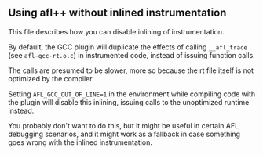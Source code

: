 ## Using afl++ without inlined instrumentation

  This file describes how you can disable inlining of instrumentation.


By default, the GCC plugin will duplicate the effects of calling
`__afl_trace` (see `afl-gcc-rt.o.c`) in instrumented code, instead of
issuing function calls.

The calls are presumed to be slower, more so because the rt file
itself is not optimized by the compiler.

Setting `AFL_GCC_OUT_OF_LINE=1` in the environment while compiling code
with the plugin will disable this inlining, issuing calls to the
unoptimized runtime instead.

You probably don't want to do this, but it might be useful in certain
AFL debugging scenarios, and it might work as a fallback in case
something goes wrong with the inlined instrumentation.
